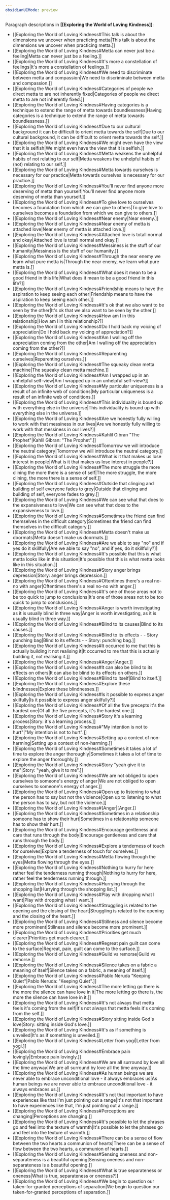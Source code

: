 ```yaml
---
obsidianUIMode: preview
---
```

Paragraph descriptions in **[[Exploring the World of Loving Kindness]]**:
- [[Exploring the World of Loving Kindness#This talk is about the dimensions we uncover when practicing metta|This talk is about the dimensions we uncover when practicing metta.]]
- [[Exploring the World of Loving Kindness#Metta can never just be a feeling|Metta can never just be a feeling.]]
- [[Exploring the World of Loving Kindness#It's more a constellation of feelings|It's more a constellation of feelings.]]
- [[Exploring the World of Loving Kindness#We need to discriminate between metta and compassion|We need to discriminate between metta and compassion.]]
- [[Exploring the World of Loving Kindness#Categories of people we direct metta to are not inherently fixed|Categories of people we direct metta to are not inherently fixed.]]
- [[Exploring the World of Loving Kindness#Having categories is a technique to extend the range of metta towards boundlessness|Having categories is a technique to extend the range of metta towards boundlessness.]]
- [[Exploring the World of Loving Kindness#Due to our cultural background it can be difficult to orient metta towards the self|Due to our cultural background, it can be difficult to orient metta towards the self.]]
- [[Exploring the World of Loving Kindness#We might even have the view that it is selfish|We might even have the view that it is selfish.]]
- [[Exploring the World of Loving Kindness#Metta weakens the unhelpful habits of not relating to our self|Metta weakens the unhelpful habits of (not) relating to our self.]]
- [[Exploring the World of Loving Kindness#Metta towards ourselves is necessary for our practice|Metta towards ourselves is necessary for our practice.]]
- [[Exploring the World of Loving Kindness#You'll never find anyone more deserving of metta than yourself|You'll never find anyone more deserving of metta than yourself.]]
- [[Exploring the World of Loving Kindness#To give love to ourselves becomes a foundation from which we can give to others|To give love to ourselves becomes a foundation from which we can give to others.]]
- [[Exploring the World of Loving Kindness#Near enemy|Near enemy.]]
- [[Exploring the World of Loving Kindness#Near enemy of metta is attached love|Near enemy of metta is attached love.]]
- [[Exploring the World of Loving Kindness#Attached love is totall normal and okay|Attached love is totall normal and okay.]]
- [[Exploring the World of Loving Kindness#Messiness is the stuff of our humanity|Messiness is the stuff of our humanity.]]
- [[Exploring the World of Loving Kindness#Through the near enemy we learn what pure metta is|Through the near enemy, we learn what pure metta is.]]
- [[Exploring the World of Loving Kindness#What does it mean to be a good friend in this life|What does it mean to be a good friend in this life?]]
- [[Exploring the World of Loving Kindness#Friendship means to have the aspiration to keep seeing each other|Friendship means to have the aspiration to keep seeing each other.]]
- [[Exploring the World of Loving Kindness#It's ok that we also want to be seen by the other|It's ok that we also want to be seen by the other.]]
- [[Exploring the World of Loving Kindness#How am I in this relationship|How am I in this relationship?]]
- [[Exploring the World of Loving Kindness#Do I hold back my voicing of appreciation|Do I hold back my voicing of appreciation?]]
- [[Exploring the World of Loving Kindness#Am I walling off the appreciation coming from the other|Am I walling off the appreciation coming from the other?]]
- [[Exploring the World of Loving Kindness#Reparenting ourselves|Reparenting ourselves.]]
- [[Exploring the World of Loving Kindness#The squeaky clean metta machine|The squeaky clean metta machine.]]
- [[Exploring the World of Loving Kindness#Am I wrapped up in an unhelpful self-view|Am I wrapped up in an unhelpful self-view?]]
- [[Exploring the World of Loving Kindness#My particular uniqueness is a result of an infinite web of conditions|My particular uniqueness is a result of an infinite web of conditions.]]
- [[Exploring the World of Loving Kindness#This individuality is bound up with everything else in the universe|This individuality is bound up with everything else in the universe.]]
- [[Exploring the World of Loving Kindness#Are we honestly fully willing to work with that messiness in our lives|Are we honestly fully willing to work with that messiness in our lives?]]
- [[Exploring the World of Loving Kindness#Kahlil Gibran "The Prophet"|Kahlil Gibran: "The Prophet".]]
- [[Exploring the World of Loving Kindness#Tomorrow we will introduce the neutral category|Tomorrow we will introduce the neutral category.]]
- [[Exploring the World of Loving Kindness#What is it that makes us lose interest in people|What is it that makes us lose interest in people?]]
- [[Exploring the World of Loving Kindness#The more struggle the more clining the more there is a sense of self|The more struggle, the more clining, the more there is a sense of self.]]
- [[Exploring the World of Loving Kindness#Outside that clinging and building of self everyone fades to grey|Outside that clinging and building of self, everyone fades to grey.]]
- [[Exploring the World of Loving Kindness#We can see what that does to the expansiveness to love|We can see what that does to the expansiveness to love.]]
- [[Exploring the World of Loving Kindness#Sometimes the friend can find themselves in the difficult category|Sometimes the friend can find themselves in the difficult category.]]
- [[Exploring the World of Loving Kindness#Metta doesn't make us doormats|Metta doesn't make us doormats.]]
- [[Exploring the World of Loving Kindness#Are we able to say "no" and if yes do it skillfully|Are we able to say "no", and if yes, do it skillfully?]]
- [[Exploring the World of Loving Kindness#It's possible that this is what metta looks like in this situation|It's possible that this is what metta looks like in this situation.]]
- [[Exploring the World of Loving Kindness#Story anger brings depression|Story: anger brings depression.]]
- [[Exploring the World of Loving Kindness#Oftentimes there's a real no-no with anger|Oftentimes there's a real no-no with anger.]]
- [[Exploring the World of Loving Kindness#It's one of those areas not to be too quick to jump to conclusions|It's one of those areas not to be too quick to jump to conclusions.]]
- [[Exploring the World of Loving Kindness#Anger is worth investigating as it is usually blind in three way|Anger is worth investigating, as it is usually blind in three way.]]
- [[Exploring the World of Loving Kindness#Blind to its causes|Blind to its causes.]]
- [[Exploring the World of Loving Kindness#Blind to its effects - - Story punching bag|Blind to its effects - - Story: punching bag.]]
- [[Exploring the World of Loving Kindness#It occurred to me that this is actually building it not realising it|It occurred to me that this is actually building it, not realising it.]]
- [[Exploring the World of Loving Kindness#Anger|Anger.]]
- [[Exploring the World of Loving Kindness#It can also be blind to its effects on others|It can also be blind to its effects on others.]]
- [[Exploring the World of Loving Kindness#Blind to itself|Blind to itself.]]
- [[Exploring the World of Loving Kindness#Explore these blindnesses|Explore these blindnesses.]]
- [[Exploring the World of Loving Kindness#Is it possible to express anger skilfully|Is it possible to express anger skilfully?]]
- [[Exploring the World of Loving Kindness#Of all the five precepts it's the hardest one|Of all the five precepts, it's the hardest one.]]
- [[Exploring the World of Loving Kindness#Story it's a learning process|Story: it's a learning process.]]
- [[Exploring the World of Loving Kindness#"My intention is not to hurt"|"My intention is not to hurt".]]
- [[Exploring the World of Loving Kindness#Setting up a context of non-harming|Setting up a context of non-harming.]]
- [[Exploring the World of Loving Kindness#Sometimes it takes a lot of time to explore the anger thoroughly|Sometimes it takes a lot of time to explore the anger thoroughly.]]
- [[Exploring the World of Loving Kindness#Story "yeah give it to me"|Story: "yeah, give it to me".]]
- [[Exploring the World of Loving Kindness#We are not obliged to open ourselves to someone's energy of anger|We are not obliged to open ourselves to someone's energy of anger.]]
- [[Exploring the World of Loving Kindness#Open up to listening to what the person has to say but not the violence|Open up to listening to what the person has to say, but not the violence.]]
- [[Exploring the World of Loving Kindness#[Anger|[Anger.]]
- [[Exploring the World of Loving Kindness#Sometimes in a relationship someone has to show their hurt|Sometimes in a relationship someone has to show their hurt.]]
- [[Exploring the World of Loving Kindness#Encourage gentleness and care that runs through the body|Encourage gentleness and care that runs through the body.]]
- [[Exploring the World of Loving Kindness#Explore a tenderness of touch for ourselves|Explore a tenderness of touch for ourselves.]]
- [[Exploring the World of Loving Kindness#Metta flowing through the eyes|Metta flowing through the eyes.]]
- [[Exploring the World of Loving Kindness#Nothing to hurry for here rather feel the tenderness running through|Nothing to hurry for here, rather feel the tenderness running through.]]
- [[Exploring the World of Loving Kindness#Hurrying through the shopping list|Hurrying through the shopping list.]]
- [[Exploring the World of Loving Kindness#Play with dropping what I want|Play with dropping what I want.]]
- [[Exploring the World of Loving Kindness#Struggling is related to the opening and the closing of the heart|Struggling is related to the opening and the closing of the heart.]]
- [[Exploring the World of Loving Kindness#Stillness and silence become more prominent|Stillness and silence become more prominent.]]
- [[Exploring the World of Loving Kindness#Priorities get much clearer|Priorities get much clearer.]]
- [[Exploring the World of Loving Kindness#Regreat pain guilt can come to the surface|Regreat, pain, guilt can come to the surface.]]
- [[Exploring the World of Loving Kindness#Guild vs remorse|Guild vs remorse.]]
- [[Exploring the World of Loving Kindness#Silence takes on a fabric a meaning of itself|Silence takes on a fabric, a meaning of itself.]]
- [[Exploring the World of Loving Kindness#Pablo Neruda "Keeping Quiet"|Pablo Neruda: "Keeping Quiet".]]
- [[Exploring the World of Loving Kindness#The more letting go there is the more the silence can have love in it|The more letting go there is, the more the silence can have love in it.]]
- [[Exploring the World of Loving Kindness#It's not always that metta feels it's coming from the self|It's not always that metta feels it's coming from the self.]]
- [[Exploring the World of Loving Kindness#Story sitting inside God's love|Story: sitting inside God's love.]]
- [[Exploring the World of Loving Kindness#It's as if something is unveiled|It's as if something is unveiled.]]
- [[Exploring the World of Loving Kindness#Letter from yogi|Letter from yogi.]]
- [[Exploring the World of Loving Kindness#Embrace pain lovingly|Embrace pain lovingly.]]
- [[Exploring the World of Loving Kindness#We are all surround by love all the time anyway|We are all surround by love all the time anyway.]]
- [[Exploring the World of Loving Kindness#As human beings we are never able to embrace unconditional love - it always embraces us|As human beings we are never able to embrace unconditional love - it always embraces us.]]
- [[Exploring the World of Loving Kindness#It's not that important to have experiences like that I'm just pointing out a range|It's not that important to have experiences like that, I'm just pointing out a range.]]
- [[Exploring the World of Loving Kindness#Perceptions are changing|Perceptions are changing.]]
- [[Exploring the World of Loving Kindness#It's possible to let the phrases go and feel into the texture of warmth|It's possible to let the phrases go and feel into the texture of warmth.]]
- [[Exploring the World of Loving Kindness#There can be a sense of flow between the two hearts a communion of hearts|There can be a sense of flow between the two hearts, a communion of hearts.]]
- [[Exploring the World of Loving Kindness#Sensing oneness and non-separateness is a beautiful opening|Sensing oneness and non-separateness is a beautiful opening.]]
- [[Exploring the World of Loving Kindness#What is true separateness or oneness|What is true, separateness or oneness?]]
- [[Exploring the World of Loving Kindness#We begin to question our taken-for-granted perceptions of separation|We begin to question our taken-for-granted perceptions of separation.]]

